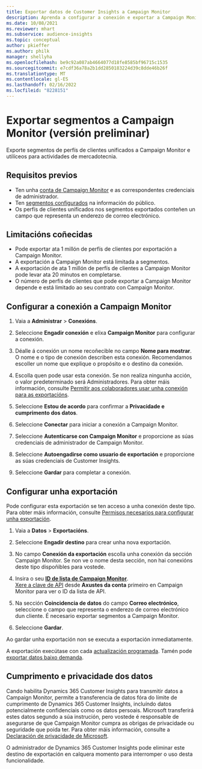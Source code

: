 ```yaml
---
title: Exportar datos de Customer Insights a Campaign Monitor
description: Aprenda a configurar a conexión e exportar a Campaign Monitor.
ms.date: 10/08/2021
ms.reviewer: mhart
ms.subservice: audience-insights
ms.topic: conceptual
author: pkieffer
ms.author: philk
manager: shellyha
ms.openlocfilehash: be9c92a087ab4664077d18fe8585bf96715c1535
ms.sourcegitcommit: e7cdf36a78a2b1dd2850183224d39c8dde46b26f
ms.translationtype: MT
ms.contentlocale: gl-ES
ms.lasthandoff: 02/16/2022
ms.locfileid: "8228151"
---
```

# <a name="export-segments-to-campaign-monitor-preview"></a>Exportar segmentos a Campaign Monitor (versión preliminar)

Exporte segmentos de perfís de clientes unificados a Campaign Monitor e utilíceos para actividades de mercadotecnia.

## <a name="prerequisites"></a>Requisitos previos

-   Ten unha [conta de Campaign Monitor](https://www.campaignmonitor.com/) e as correspondentes credenciais de administrador.
-   Ten [segmentos configurados](segments.md) na información do público.
-   Os perfís de clientes unificados nos segmentos exportados conteñen un campo que representa un enderezo de correo electrónico.

## <a name="known-limitations"></a>Limitacións coñecidas

- Pode exportar ata 1 millón de perfís de clientes por exportación a Campaign Monitor.
- A exportación a Campaign Monitor está limitada a segmentos.
- A exportación de ata 1 millón de perfís de clientes a Campaign Monitor pode levar ata 20 minutos en completarse. 
- O número de perfís de clientes que pode exportar a Campaign Monitor depende e está limitado ao seu contrato con Campaign Monitor.

## <a name="set-up-connection-to-campaign-monitor"></a>Configurar a conexión a Campaign Monitor

1. Vaia a **Administrar** > **Conexións**.

1. Seleccione **Engadir conexión** e elixa **Campaign Monitor** para configurar a conexión.

1. Déalle á conexión un nome recoñecible no campo **Nome para mostrar**. O nome e o tipo de conexión describen esta conexión. Recomendamos escoller un nome que explique o propósito e o destino da conexión.

1. Escolla quen pode usar esta conexión. Se non realiza ningunha acción, o valor predeterminado será Administradores. Para obter máis información, consulte [Permitir aos colaboradores usar unha conexión para as exportacións](connections.md#allow-contributors-to-use-a-connection-for-exports).

1. Seleccione **Estou de acordo** para confirmar a **Privacidade e cumprimento dos datos**.

1. Seleccione **Conectar** para iniciar a conexión a Campaign Monitor.

1. Seleccione **Autenticarse con Campaign Monitor** e proporcione as súas credenciais de administrador de Campaign Monitor.

1. Seleccione **Autoengadirse como usuario de exportación** e proporcione as súas credenciais de Customer Insights.

1. Seleccione **Gardar** para completar a conexión.

## <a name="configure-an-export"></a>Configurar unha exportación

Pode configurar esta exportación se ten acceso a unha conexión deste tipo. Para obter máis información, consulte [Permisos necesarios para configurar unha exportación](export-destinations.md#set-up-a-new-export).

1. Vaia a **Datos** > **Exportacións**.

1. Seleccione **Engadir destino** para crear unha nova exportación.

1. No campo **Conexión da exportación** escolla unha conexión da sección Campaign Monitor. Se non ve o nome desta sección, non hai conexións deste tipo dispoñibles para vostede.

1. Insira o seu [**ID de lista de Campaign Monitor**](https://www.campaignmonitor.com/api/getting-started/#your-list-id).    
   [Xere a clave de API](https://www.campaignmonitor.com/api/getting-started/) desde **Axustes da conta** primeiro en Campaign Monitor para ver o ID da lista de API.  

1. Na sección **Coincidencia de datos** do campo **Correo electrónico**, seleccione o campo que representa o enderezo de correo electrónico dun cliente. É necesario exportar segmentos a Campaign Monitor.

1. Seleccione **Gardar**.

Ao gardar unha exportación non se executa a exportación inmediatamente.

A exportación execútase con cada [actualización programada](system.md#schedule-tab). Tamén pode [exportar datos baixo demanda](export-destinations.md#run-exports-on-demand). 


## <a name="data-privacy-and-compliance"></a>Cumprimento e privacidade dos datos

Cando habilita Dynamics 365 Customer Insights para transmitir datos a Campaign Monitor, permite a transferencia de datos fóra do límite de cumprimento de Dynamics 365 Customer Insights, incluíndo datos potencialmente confidenciais como os datos persoais. Microsoft transferirá estes datos segundo a súa instrución, pero vostede é responsable de asegurarse de que Campaign Monitor cumpra as obrigas de privacidade ou seguridade que poida ter. Para obter máis información, consulte a [Declaración de privacidade de Microsoft](https://go.microsoft.com/fwlink/?linkid=396732).

O administrador de Dynamics 365 Customer Insights pode eliminar este destino de exportación en calquera momento para interromper o uso desta funcionalidade.
